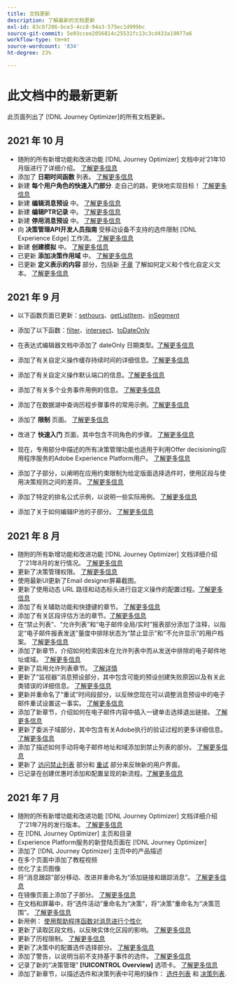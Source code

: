 ```yaml
---
title: 文档更新
description: 了解最新的文档更新
exl-id: 83c8f206-bce3-4cc8-94a3-575ec1d999bc
source-git-commit: 5e93ccee2056814c25531fc13c3cd433a19077a6
workflow-type: tm+mt
source-wordcount: '834'
ht-degree: 23%

---
```


# 此文档中的最新更新

此页面列出了
[!DNL Journey Optimizer]的所有文档更新。


## 2021 年 10 月

* 随附的所有新增功能和改进功能 [!DNL Journey Optimizer] 文档中对’21年10月版进行了详细介绍。 [了解更多信息](release-notes.md)
* 添加了 **日期时间函数** 列表。 [了解更多信息](personalization/functions/dates.md)
* 新建 **每个用户角色的快速入门部分**. 走自己的路，更快地实现目标！ [了解更多信息](quick-start.md)
* 新建 **编辑消息预设** 中。 [了解更多信息](configuration/message-presets.md#edit-message-preset)
* 新建 **编辑PTR记录** 中。 [了解更多信息](configuration/ptr-records.md#edit-ptr-record)
* 新建 **停用消息预设** 中。 [了解更多信息](configuration/message-presets.md#edit-message-preset#deactivate-preset)
* 向 **决策管理API开发人员指南** 受移动设备不支持的选件限制 [!DNL Experience Edge] 工作流。 [了解更多信息](offers/api-reference/offers-api/personalized-offers/create.md#limitations)
* 新建 **创建模拟** 中。 [了解更多信息](offers/offer-activities/simulation.md)
* 已更新 **添加决策作用域** 中。 [了解更多信息](offers/offer-activities/create-offer-activities.md#add-decision-scopes)
* 已更新 **定义表示的内容** 部分，包括新 [子章](offers/offer-library/creating-personalized-offers.md#custom-text) 了解如何定义和个性化自定义文本。 [了解更多信息](offers/offer-library/creating-personalized-offers.md#content)

## 2021 年 9 月

* 以下函数页面已更新：[sethours](https://experienceleague.adobe.com/docs/journeys/using/building-advanced-conditions-journeys/main-functions-journey/date/functionsethours.html)、[getListItem](https://experienceleague.adobe.com/docs/journeys/using/building-advanced-conditions-journeys/main-functions-journey/list/functiongetlistitem.html)、[inSegment](https://experienceleague.adobe.com/docs/journeys/using/building-advanced-conditions-journeys/main-functions-journey/adobe-experience-platform/functioninsegment.html)

* 添加了以下函数：[filter](https://experienceleague.adobe.com/docs/journeys/using/building-advanced-conditions-journeys/main-functions-journey/list/functionfilter.html)、[intersect](https://experienceleague.adobe.com/docs/journeys/using/building-advanced-conditions-journeys/main-functions-journey/list/functiontintersect.html)、[toDateOnly](https://experienceleague.adobe.com/docs/journeys/using/building-advanced-conditions-journeys/main-functions-journey/conversion/functiontodateonly.html)

* 在表达式编辑器文档中添加了 dateOnly 日期类型。[了解更多信息](https://experienceleague.adobe.com/docs/journeys/using/building-advanced-conditions-journeys/syntax/data-types.html?lang=en)

* 添加了有关自定义操作缓存持续时间的详细信息。[了解更多信息](datasource/external-data-sources.md#section_wjp_nl5_nhb)

* 添加了有关自定义操作默认端口的信息。[了解更多信息](action/about-custom-action-configuration.md#url-configuration)

* 添加了有关多个业务事件用例的信息。 [了解更多信息](event/about-creating-business.md#multiple-business-events)

* 添加了在数据湖中查询历程步骤事件的常用示例。[了解更多信息](reports/query-examples.md)

* 添加了 **限制** 页面。 [了解更多信息](limitations.md)

* 改进了 **快速入门** 页面，其中包含不同角色的步骤。 [了解更多信息](quick-start.md)

* 现在，专用部分中描述的所有决策管理功能也适用于利用Offer decisioning应用程序服务的Adobe Experience Platform用户。 [了解更多信息](offers/get-started/starting-offer-decisioning.md)

* 添加了子部分，以阐明在应用约束限制为给定版面选择选件时，使用区段与使用决策规则之间的差异。 [了解更多信息](offers/offer-activities/create-offer-activities.md#segments-vs-decision-rules)

* 添加了特定的排名公式示例，以说明一些实际用例。 [了解更多信息](offers/offer-library/create-ranking-formulas.md#ranking-formula-examples)

* 添加了关于如何编辑IP池的子部分。 [了解更多信息](configuration/ip-pools.md#edit-ip-pool)

## 2021 年 8 月

* 随附的所有新增功能和改进功能 [!DNL Journey Optimizer] 文档详细介绍了’21年8月的发行情况。 [了解更多信息](release-notes.md)
* 更新了决策管理权限。 [了解更多信息](administration/ootb-product-profiles.md)
* 使用最新UI更新了Email designer屏幕截图。
* 更新了使用动态 URL 路径和动态标头进行自定义操作的配置过程。[了解更多信息](action/about-custom-action-configuration.md#url-configuration)
* 添加了有关辅助功能和快捷键的章节。 [了解更多信息](user-interface.md#accessibility)
* 添加了有关区段评估方法的章节。[了解更多信息](segment/about-segments.md#evaluation-method-in-journey-optimizer)
* 在“禁止列表”、“允许列表”和“电子邮件全局/实时”报表部分添加了注释，以指定“电子邮件报表发送”量度中排除状态为“禁止显示”和“不允许显示”的用户档案。 [了解更多信息](reports/email-global-report.md)
* 添加了新章节，介绍如何检索因未在允许列表中而从发送中排除的电子邮件地址或域。 [了解更多信息](allow-list.md#reporting)
* 更新了启用允许列表章节。 [了解详情](allow-list.md#enable-allow-list)
* 更新了“监视器”消息预设部分，其中包含可能的预设创建失败原因以及有关此类错误的详细信息。 [了解更多信息](configuration/message-presets.md#monitor-message-presets)
* 更新并重命名了“重试”时间段部分，以反映您现在可以调整消息预设中的电子邮件重试设置这一事实。 [了解更多信息](configuration/retries.md#retry-duration)
* 添加了新章节，介绍如何在电子邮件内容中插入一键单击选择退出链接。 [了解更多信息](message-tracking.md#one-click-opt-out-link)
* 更新了委派子域部分，其中包含有关Adobe执行的验证过程的更多详细信息。 [了解更多信息](configuration/delegate-subdomain.md#subdomain-validation)
* 添加了描述如何手动将电子邮件地址和域添加到禁止列表的部分。 [了解更多信息](configuration/manage-suppression-list.md#add-addresses-and-domains)
* 更新了 [访问禁止列表](configuration/manage-suppression-list.md#access-suppression-list) 部分和 [重试](configuration/retries.md) 部分来反映新的用户界面。
* 已记录在创建优惠时添加和配置呈现的新流程。[了解更多信息](offers/offer-library/creating-personalized-offers.md#representations)


## 2021 年 7 月

* 随附的所有新增功能和改进功能 [!DNL Journey Optimizer] 文档详细介绍了’21年7月的发行版本。 [了解更多信息](release-notes.md)
* 在 [!DNL Journey Optimizer] 主页和目录
* Experience Platform服务的新登陆页面在 [!DNL Journey Optimizer]
* 添加了 [!DNL Journey Optimizer] 主页中的产品描述
* 在多个页面中添加了教程视频
* 优化了主页图像
* 将“消息跟踪”部分移动、改进并重命名为“添加链接和跟踪消息”。 [了解更多信息](message-tracking.md)
* 在镜像页面上添加了子部分。 [了解更多信息](message-tracking.md#mirror-page)
* 在文档和屏幕中，将“选件活动”重命名为“决策”，将“决策”重命名为“决策范围”。 [了解更多信息](offers/get-started/starting-offer-decisioning.md)
* 新用例： [使用帮助程序函数对消息进行个性化](personalization/personalization-use-case-helper-functions.md)
* 更新了读取区段文档，以反映实体化区段的影响。 [了解更多信息](building-journeys/read-segment.md)
* 更新了历程限制。 [了解更多信息](limitations.md)
* 更新了决策中的配置选件选择部分。 [了解更多信息](offers/offer-activities/configure-offer-selection.md)
* 添加了警告，以说明当前不支持基于事件的选件。 [了解更多信息](offers/offer-library/creating-personalized-offers.md#eligibility)
* 记录了新的“决策管理” **[!UICONTROL Overview]** 选项卡。 [了解更多信息](offers/get-started/user-interface.md#overview)
* 添加了新章节，以描述选件和决策列表中可用的操作： [选件列表](offers/offer-library/creating-personalized-offers.md#offer-list) 和 [决策列表](offers/offer-activities/create-offer-activities.md#decision-list).
